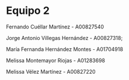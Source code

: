 # Equipo 2
Fernando Cuéllar Martínez - A00827540

Jorge Antonio Villegas Hernández - A00827318;

María Fernanda Hernández Montes - A01704918

Melissa Montemayor Riojas - A01283698

Melissa Vélez Martínez - A00827220
